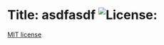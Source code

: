 # Title: asdfasdf ![License:](https://img.shields.io/badge/license-MIT-green)
  [MIT license](https://choosealicense.com/licenses/mit/)
  